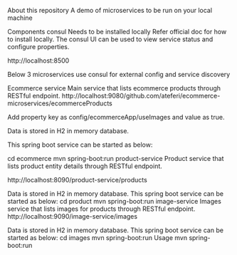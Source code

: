 About this repository
A demo of microservices to be run on your local machine

Components
consul
Needs to be installed locally Refer official doc for how to install locally.
The consul UI can be used to view service status and configure properties.

http://localhost:8500

Below 3 microservices use consul for external config and service discovery

Ecommerce service
Main service that lists ecommerce products through RESTful endpoint. http://localhost:9080/github.com/ateferi/ecommerce-microservices/ecommerceProducts

Add property key as
config/ecommerceApp/useImages
and value as true.

Data is stored in H2 in memory database.

This spring boot service can be started as below:

cd ecommerce
mvn spring-boot:run
product-service
Product service that lists product entity details through RESTful endpoint.

http://localhost:8090/product-service/products

Data is stored in H2 in memory database.
This spring boot service can be started as below:
cd product
mvn spring-boot:run
image-service
Images service that lists images for products through RESTful endpoint.
http://localhost:9090/image-service/images

Data is stored in H2 in memory database.
This spring boot service can be started as below:
cd images
mvn spring-boot:run
Usage
mvn spring-boot:run
